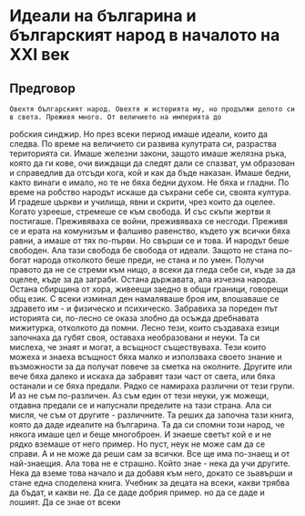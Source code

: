# Идеали на българина и българският народ в началото на XXI век
## Предговор
    Овехтя българският народ. Овехтя и историята му, но продължи делото си в света. Преживя много. От величието на империята до
 робския синджир. Но през всеки период имаше идеали, които да следва.
    По време на величието си развива кулутрата си, разраства територията си. Имаше железни закони, защото имаше желязна ръка,
 която да ги кове, очи виждащи да следят дали се спазват, ум образован и справедлив да отсъди кога, кой и как да бъде
 наказан. Имаше бедни, както винаги е имало, но те не бяха бедни духом. Не бяха и гладни.
    По време на робство народът искаше да съхрани себе си, своята култура. И градеше църкви и училища, явни и скрити, чрез които
 да оцелее. Когато узрееше, стремеше се към свобода. И със скъпи жертви я постигаше.
    Преживяваха се войни, преживяваха се несгоди. Преживя се и ерата на комунизъм и фалшиво равенство, където уж всички бяха равни, 
 а имаше от тях по-първи. Но свърши се и това. И народът беше свободен.
  Ала тази свобода бе свобода от идеали. Защото не стана по-богат народа отколкото беше преди, не стана и по умен. Получи правото 
да не се стреми към нищо, а всеки да гледа себе си, къде за да оцелее, къде за да заграби. Остана държавата, ала изчезна народа.
Остана сбирщина от хора, живеещи заедно в общи граници, говорещи общ език. С всеки изминал ден намаляваше броя им, влошаваше се
здравето им - и физическо и психическо. Забравиха за пореден път историята си, по-лесно се оказа злобно да осъжда дребнавата мижитурка,
отколкото да помни.
  Лесно тези, които създаваха езици започнаха да губят своя, оставаха необразовани и неуки. Та си мислеха, че знаят и могат, а всъщност
съществуваха. Тези които можеха и знаеха всъщност бяха малко и използваха своето знание и възможности за да получат повече за сметка на
околните. Другите или вече бяха далеко и искаха да забравят тази част от света, или бяха останали и се бяха предали. Рядко се намираха 
различни от тези групи.
  И аз не съм по-различен. Аз съм един от тези неуки, уж можещи, отдавна предали се и напуснали пределите на тази страна. Ала си мисля,
че съм от другите - различните. Та реших да започна тази книга, която да даде идеалите на българина. Та да си спомни този народ, че някога имаше
цел и беще многоброен. И знаеше светът кой е и не рядко вземаше от него пример.
  Но пуст, неук не може сам да се справи. А и не може да реши сам за всички. Все ще има по-знаещ и от най-знаещия. Ала това не е страшно.
Който знае - нека да учи другите. Нека да вземе това начало и да добавя към него, докато се зьавърши и стане една споделена книга. Учебник
за децата на всеки, какви трябва да бъдат, и какви не. Да се даде добрия пример. но да се даде и лошият. Да се знае от всеки
